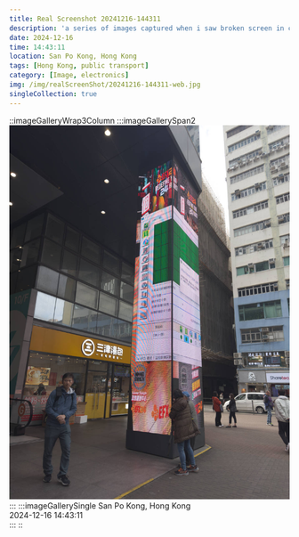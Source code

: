 ```yaml
---
title: Real Screenshot 20241216-144311
description: 'a series of images captured when i saw broken screen in city'
date: 2024-12-16
time: 14:43:11
location: San Po Kong, Hong Kong
tags: [Hong Kong, public transport]
category: [Image, electronics]
img: /img/realScreenShot/20241216-144311-web.jpg
singleCollection: true
---
```


::imageGalleryWrap3Column
    :::imageGallerySpan2
    ![alt text](/img/realScreenShot/20241216-144311-web.jpg) 
    :::
    :::imageGallerySingle
    San Po Kong, Hong Kong  
    2024-12-16     14:43:11  
   :::
::
